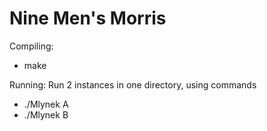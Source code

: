 # Nine Men's Morris

Compiling:
* make

Running: Run 2 instances in one directory, using commands
* ./Mlynek A
* ./Mlynek B
